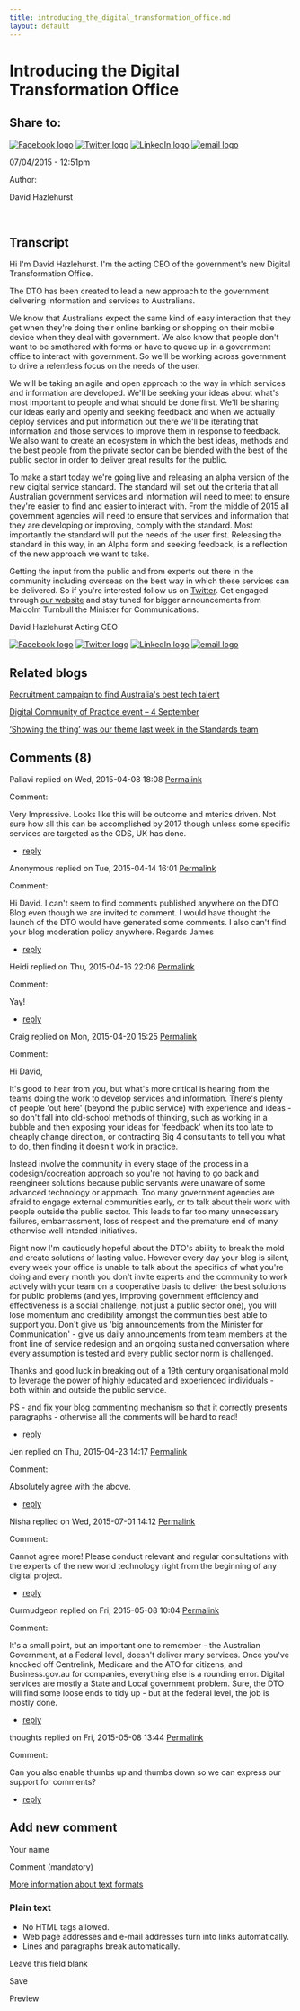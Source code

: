 ```yaml
---
title: introducing_the_digital_transformation_office.md
layout: default
---
```

Introducing the Digital Transformation Office
=============================================

Share to:
---------

[![Facebook logo](https://www.dto.gov.au/profiles/govcms/modules/features/govcms_share_links/images/facebook.png)](http://www.facebook.com/sharer.php?u=https%3A//www.dto.gov.au/blog/introducing-digital-transformation-office&t=Introducing%20the%20Digital%20Transformation%20Office "Share on Facebook") [![Twitter logo](https://www.dto.gov.au/profiles/govcms/modules/features/govcms_share_links/images/twitter.png)](http://twitter.com/share?url=https%3A//www.dto.gov.au/blog/introducing-digital-transformation-office&text=Introducing%20the%20Digital%20Transformation%20Office "Share this on Twitter") [![LinkedIn logo](https://www.dto.gov.au/profiles/govcms/modules/features/govcms_share_links/images/linkedin.png)](http://www.linkedin.com/shareArticle?mini=true&url=https%3A//www.dto.gov.au/blog/introducing-digital-transformation-office&title=Introducing%20the%20Digital%20Transformation%20Office&summary=%26nbsp%3BTranscriptHi%20I%27m%20David%20Hazlehurst.%20I%27m%20the%20acting%20CEO%20of%20the%20government%27s%20new%20Digital%20Transformation%20Office.The%20DTO%20has%20been%20created%20to%20lead%20a%20new%20approach%20to%20the%20government%20delivering%20information%20and%20services%20to%20Australians.%26nbsp%3B&source=Digital%20Transformation%20Office "Publish this post to LinkedIn") [![email logo](https://www.dto.gov.au/profiles/govcms/modules/features/govcms_share_links/images/email.png)](mailto:?subject=Introducing%20the%20Digital%20Transformation%20Office&body=https%3A//www.dto.gov.au/blog/introducing-digital-transformation-office "Share via email")

07/04/2015 - 12:51pm

Author: 

David Hazlehurst

 

Transcript
----------

Hi I'm David Hazlehurst. I'm the acting CEO of the government's new Digital Transformation Office.

The DTO has been created to lead a new approach to the government delivering information and services to Australians. 

We know that Australians expect the same kind of easy interaction that they get when they're doing their online banking or shopping on their mobile device when they deal with government. We also know that people don't want to be smothered with forms or have to queue up in a government office to interact with government. So we'll be working across government to drive a relentless focus on the needs of the user. 

We will be taking an agile and open approach to the way in which services and information are developed. We'll be seeking your ideas about what's most important to people and what should be done first. We'll be sharing our ideas early and openly and seeking feedback and when we actually deploy services and put information out there we'll be iterating that information and those services to improve them in response to feedback. We also want to create an ecosystem in which the best ideas, methods and the best people from the private sector can be blended with the best of the public sector in order to deliver great results for the public.

To make a start today we're going live and releasing an alpha version of the new digital service standard. The standard will set out the criteria that all Australian government services and information will need to meet to ensure they're easier to find and easier to interact with. From the middle of 2015 all government agencies will need to ensure that services and information that they are developing or improving, comply with the standard. Most importantly the standard will put the needs of the user first. Releasing the standard in this way, in an Alpha form and seeking feedback, is a reflection of the new approach we want to take. 

Getting the input from the public and from experts out there in the community including overseas on the best way in which these services can be delivered. So if you're interested follow us on [Twitter](https://twitter.com/ausdto). Get engaged through [our website](../digital_service_standard.md) and stay tuned for bigger announcements from Malcolm Turnbull the Minister for Communications.

David Hazlehurst
Acting CEO

[![Facebook logo](https://www.dto.gov.au/profiles/govcms/modules/features/govcms_share_links/images/facebook.png)](http://www.facebook.com/sharer.php?u=https%3A//www.dto.gov.au/blog/introducing-digital-transformation-office&t=Introducing%20the%20Digital%20Transformation%20Office "Share on Facebook") [![Twitter logo](https://www.dto.gov.au/profiles/govcms/modules/features/govcms_share_links/images/twitter.png)](http://twitter.com/share?url=https%3A//www.dto.gov.au/blog/introducing-digital-transformation-office&text=Introducing%20the%20Digital%20Transformation%20Office "Share this on Twitter") [![LinkedIn logo](https://www.dto.gov.au/profiles/govcms/modules/features/govcms_share_links/images/linkedin.png)](http://www.linkedin.com/shareArticle?mini=true&url=https%3A//www.dto.gov.au/blog/introducing-digital-transformation-office&title=Introducing%20the%20Digital%20Transformation%20Office&summary=%26nbsp%3BTranscriptHi%20I%27m%20David%20Hazlehurst.%20I%27m%20the%20acting%20CEO%20of%20the%20government%27s%20new%20Digital%20Transformation%20Office.The%20DTO%20has%20been%20created%20to%20lead%20a%20new%20approach%20to%20the%20government%20delivering%20information%20and%20services%20to%20Australians.%26nbsp%3B&source=Digital%20Transformation%20Office "Publish this post to LinkedIn") [![email logo](https://www.dto.gov.au/profiles/govcms/modules/features/govcms_share_links/images/email.png)](mailto:?subject=Introducing%20the%20Digital%20Transformation%20Office&body=https%3A//www.dto.gov.au/blog/introducing-digital-transformation-office "Share via email")

Related blogs
-------------

[Recruitment campaign to find Australia's best tech talent](recruitment_campaign_to_find_australias_best_tech_talent.md)

[Digital Community of Practice event – 4 September](digital_community_of_practice_event_4_september.md)

[‘Showing the thing’ was our theme last week in the Standards team](showing_the_thing_was_our_theme_last_week_in_the_standards_team.md)

Comments (8)
------------

Pallavi replied on Wed, 2015-04-08 18:08 [Permalink](../comment/11.html#comment-11)

Comment: 

Very Impressive. Looks like this will be outcome and mterics driven. Not sure how all this can be accomplished by 2017 though unless some specific services are targeted as the GDS, UK has done.

-   [reply](https://www.dto.gov.au/comment/reply/206/11)

Anonymous replied on Tue, 2015-04-14 16:01 [Permalink](../comment/26.html#comment-26)

Comment: 

Hi David. I can't seem to find comments published anywhere on the DTO Blog even though we are invited to comment. I would have thought the launch of the DTO would have generated some comments. I also can't find your blog moderation policy anywhere. Regards James

-   [reply](https://www.dto.gov.au/comment/reply/206/26)

Heidi replied on Thu, 2015-04-16 22:06 [Permalink](../comment/31.html#comment-31)

Comment: 

Yay!

-   [reply](https://www.dto.gov.au/comment/reply/206/31)

Craig replied on Mon, 2015-04-20 15:25 [Permalink](../comment/66.html#comment-66)

Comment: 

Hi David,

It's good to hear from you, but what's more critical is hearing from the teams doing the work to develop services and information. There's plenty of people 'out here' (beyond the public service) with experience and ideas - so don't fall into old-school methods of thinking, such as working in a bubble and then exposing your ideas for 'feedback' when its too late to cheaply change direction, or contracting Big 4 consultants to tell you what to do, then finding it doesn't work in practice.

Instead involve the community in every stage of the process in a codesign/cocreation approach so you're not having to go back and reengineer solutions because public servants were unaware of some advanced technology or approach. Too many government agencies are afraid to engage external communities early, or to talk about their work with people outside the public sector. This leads to far too many unnecessary failures, embarrassment, loss of respect and the premature end of many otherwise well intended initiatives.

Right now I'm cautiously hopeful about the DTO's ability to break the mold and create solutions of lasting value. However every day your blog is silent, every week your office is unable to talk about the specifics of what you're doing and every month you don't invite experts and the community to work actively with your team on a cooperative basis to deliver the best solutions for public problems (and yes, improving government efficiency and effectiveness is a social challenge, not just a public sector one), you will lose momentum and credibility amongst the communities best able to support you. Don't give us 'big announcements from the Minister for Communication' - give us daily announcements from team members at the front line of service redesign and an ongoing sustained conversation where every assumption is tested and every public sector norm is challenged.

Thanks and good luck in breaking out of a 19th century organisational mold to leverage the power of highly educated and experienced individuals - both within and outside the public service.

PS - and fix your blog commenting mechanism so that it correctly presents paragraphs - otherwise all the comments will be hard to read!

-   [reply](https://www.dto.gov.au/comment/reply/206/66)

Jen replied on Thu, 2015-04-23 14:17 [Permalink](../comment/76.html#comment-76)

Comment: 

Absolutely agree with the above.

-   [reply](https://www.dto.gov.au/comment/reply/206/76)

Nisha replied on Wed, 2015-07-01 14:12 [Permalink](../comment/701.html#comment-701)

Comment: 

Cannot agree more! Please conduct relevant and regular consultations with the experts of the new world technology right from the beginning of any digital project.

-   [reply](https://www.dto.gov.au/comment/reply/206/701)

Curmudgeon replied on Fri, 2015-05-08 10:04 [Permalink](../comment/86.html#comment-86)

Comment: 

It's a small point, but an important one to remember - the Australian Government, at a Federal level, doesn't deliver many services. Once you've knocked off Centrelink, Medicare and the ATO for citizens, and Business.gov.au for companies, everything else is a rounding error. Digital services are mostly a State and Local government problem. Sure, the DTO will find some loose ends to tidy up - but at the federal level, the job is mostly done.

-   [reply](https://www.dto.gov.au/comment/reply/206/86)

thoughts replied on Fri, 2015-05-08 13:44 [Permalink](../comment/91.html#comment-91)

Comment: 

Can you also enable thumbs up and thumbs down so we can express our support for comments?

-   [reply](https://www.dto.gov.au/comment/reply/206/91)

Add new comment
---------------

Your name

Comment (mandatory)

[More information about text formats](../filter/tips.html)

### Plain text

-   No HTML tags allowed.
-   Web page addresses and e-mail addresses turn into links automatically.
-   Lines and paragraphs break automatically.

Leave this field blank

Save

Preview

